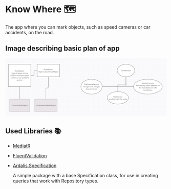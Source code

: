 
# Know Where :world_map:

The app where you can mark objects, such as speed cameras or car accidents, on the road. 

## Image describing basic plan of app
![alt text](https://github.com/8lueFox/KnowWhere/blob/8lueFox-patch-1/BasicPlan.PNG?raw=true)

## Used Libraries :books:

* [MediatR](https://github.com/jbogard/MediatR) 
* [FluentValidation](https://github.com/FluentValidation/FluentValidation) 
* [Ardalis.Specification](https://github.com/ardalis/specification)
    
    A simple package with a base Specification class, for use in creating queries that work with Repository types.